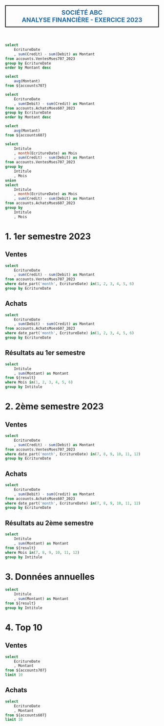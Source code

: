 <p class="titlecss"> Société ABC<br>
Analyse financière - exercice 2023 </p>

<br>

<!-- Données préalables requêtées -->

<!-- Au niveau des ventes -->

```sql accounts707
select
    EcritureDate
    , sum(Credit) - sum(Debit) as Montant
from accounts.VentesMses707_2023
group by EcritureDate
order by Montant desc
```

```sql average707
select
    avg(Montant)
from ${accounts707}
```

<!-- Au niveau des achats -->

```sql accounts607
select
    EcritureDate
    , sum(Debit) - sum(Credit) as Montant
from accounts.AchatsMses607_2023
group by EcritureDate
order by Montant desc
```

```sql average607
select
    avg(Montant)
from ${accounts607}
```

<!-- Au niveau des résultats -->

```sql result
select
    Intitule
    , month(EcritureDate) as Mois
    , sum(Credit) - sum(Debit) as Montant
from accounts.VentesMses707_2023
group by
    Intitule
    , Mois
union
select
    Intitule
    , month(EcritureDate) as Mois
    , sum(Credit) - sum(Debit) as Montant
from accounts.AchatsMses607_2023
group by
    Intitule
    , Mois
```

# 1. 1er semestre 2023

## Ventes

```sql account707sem1
select
    EcritureDate
    , sum(Credit) - sum(Debit) as Montant
from accounts.VentesMses707_2023
where date_part('month', EcritureDate) in(1, 2, 3, 4, 5, 6)
group by EcritureDate
```

<LineChart
    data={account707sem1}
    x=EcritureDate
    y=Montant
    chartAreaHeight=250
    xGridlines=true>
<ReferenceArea yMin=120000 color="#0000cc"/>
<ReferenceArea yMin=60000 yMax=119999 color='#0080ff'/>
<ReferenceArea yMin=0 yMax=59999 color='#00ffff'/>
<ReferenceLine y=90700 hideValue labelPosition="aboveStart" color=alert/>
<ReferencePoint x="2023-10-04" y=41550 label='Le + bas' labelPosition=left color=info/>
<ReferencePoint x="2023-04-26" y=139380 label='Le + haut' labelPosition=left color=info/>
</LineChart>

## Achats

```sql account607sem1
select
    EcritureDate
    , sum(Debit) - sum(Credit) as Montant
from accounts.AchatsMses607_2023
where date_part('month', EcritureDate) in(1, 2, 3, 4, 5, 6)
group by EcritureDate
```

<LineChart
    data={account607sem1}
    x=EcritureDate
    y=Montant
    lineColor='#990000'
    chartAreaHeight=250
    xGridlines=true>
<ReferenceArea yMin=120000 color="#cc0000"/>
<ReferenceArea yMin=60000 yMax=119999 color='#cc6600'/>
<ReferenceArea yMin=0 yMax=59999 color='#cccc00'/>
<ReferenceLine y=89300 hideValue labelPosition="aboveStart" color=alert/>
<ReferencePoint x="2023-10-28" y=33000 label='Le + bas' labelPosition=left color=negative/>
<ReferencePoint x="2023-05-31" y=144500 label='Le + haut' labelPosition=left color=negative/>
</LineChart>

## Résultats au 1er semestre

```sql resultsem1
select
    Intitule
    , sum(Montant) as Montant
from ${result}
where Mois in(1, 2, 3, 4, 5, 6)
group by Intitule
```

<DataTable data={resultsem1} totalRow=true>
    <Column id=Intitule align=center totalAgg=Resultat/>
    <Column id=Montant align=center totalAgg=sum fmt='#,##0.00,"K" "€"'/>
</DataTable>

<!-- Saut de page -->
<div style="page-break-after: always;"></div>

# 2. 2ème semestre 2023

## Ventes

```sql account707sem2
select
    EcritureDate
    , sum(Credit) - sum(Debit) as Montant
from accounts.VentesMses707_2023
where date_part('month', EcritureDate) in(7, 8, 9, 10, 11, 12)
group by EcritureDate
```

<LineChart
    data={account707sem2}
    x=EcritureDate
    y=Montant
    chartAreaHeight=250
    xGridlines=true>
<ReferenceArea yMin=120000 color="#0000cc"/>
<ReferenceArea yMin=60000 yMax=119999 color='#0080ff'/>
<ReferenceArea yMin=0 yMax=59999 color='#00ffff'/>
<ReferenceLine y=90700 hideValue labelPosition="aboveStart" color=alert/>
<ReferencePoint x="2023-10-04" y=41550 label='Le + bas' labelPosition=left color=info/>
<ReferencePoint x="2023-04-26" y=139380 label='Le + haut' labelPosition=left color=info/>
</LineChart>

## Achats

```sql account607sem2
select
    EcritureDate
    , sum(Debit) - sum(Credit) as Montant
from accounts.AchatsMses607_2023
where date_part('month', EcritureDate) in(7, 8, 9, 10, 11, 12)
group by EcritureDate
```

<LineChart
    data={account607sem2}
    x=EcritureDate
    y=Montant
    lineColor='#990000'
    chartAreaHeight=250
    xGridlines=true>
<ReferenceArea yMin=120000 color="#cc0000"/>
<ReferenceArea yMin=60000 yMax=119999 color='#cc6600'/>
<ReferenceArea yMin=0 yMax=59999 color='#cccc00'/>
<ReferenceLine y=89300 hideValue labelPosition="aboveStart" color=alert/>
<ReferencePoint x="2023-10-28" y=33000 label='Le + bas' labelPosition=left color=negative/>
<ReferencePoint x="2023-05-31" y=144500 label='Le + haut' labelPosition=left color=negative/>
</LineChart>

## Résultats au 2ème semestre

```sql resultsem2
select
    Intitule
    , sum(Montant) as Montant
from ${result}
where Mois in(7, 8, 9, 10, 11, 12)
group by Intitule
```

<DataTable data={resultsem2} totalRow=true>
    <Column id=Intitule align=center totalAgg=Resultat/>
    <Column id=Montant align=center totalAgg=sum fmt='#,##0.00,"K" "€"'/>
</DataTable>

<!-- Saut de page -->
<div style="page-break-after: always;"></div>

# 3. Données annuelles

```sql resultyear
select
    Intitule
    , sum(Montant) as Montant
from ${result}
group by Intitule
```

<DataTable data={resultyear} totalRow=true>
    <Column id=Intitule align=center totalAgg=Resultat/>
    <Column id=Montant align=center totalAgg=sum fmt='#,##0.00,"K" "€"'/>
</DataTable>

# 4. Top 10

## Ventes

```sql accounts707top10
select
    EcritureDate
    , Montant
from ${accounts707}
limit 10
```

<DataTable data={accounts707top10} totalRow=true>
    <Column id=EcritureDate title=Date align=center totalAgg="Montant moyen de ces ventes" fmt='dd/mm/yyyy'/>
    <Column id=Montant align=center totalAgg=mean contentType=colorscale colorScale=info fmt='#,##0.00,"K" "€"'/>
</DataTable>

## Achats

```sql accounts607top10
select
    EcritureDate
    , Montant
from ${accounts607}
limit 10
```

<DataTable data={accounts607top10} totalRow=true>
    <Column id=EcritureDate title=Date align=center totalAgg="Montant moyen de ces achats" fmt='dd/mm/yyyy'/>
    <Column id=Montant align=center totalAgg=mean contentType=colorscale colorScale=negative fmt='#,##0.00,"K" "€"'/>
</DataTable>

<!-- **********************************\*\*\******************************** -->
<!-- ********************** STYLE OPERE SOUS FORMAT CSS ******************** -->
<!-- *********************************************************************** -->
<style>
    .titlecss {
        text-align:center;
        font-weight: bolder;
        color: rgb(38, 108, 165);
        font-size: 20px;
        text-transform: uppercase;
        padding: 10px;
        border: 2px black solid;
    }
</style>
